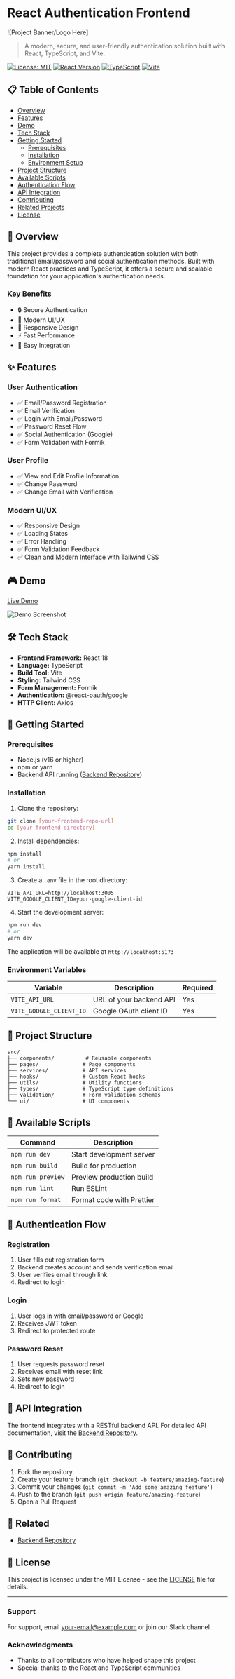 # React Authentication Frontend

![Project Banner/Logo Here]

> A modern, secure, and user-friendly authentication solution built with React, TypeScript, and Vite.

[![License: MIT](https://img.shields.io/badge/License-MIT-yellow.svg)](https://opensource.org/licenses/MIT)
[![React Version](https://img.shields.io/badge/React-18-blue)](https://reactjs.org/)
[![TypeScript](https://img.shields.io/badge/TypeScript-5.0-blue)](https://www.typescriptlang.org/)
[![Vite](https://img.shields.io/badge/Vite-Latest-purple)](https://vitejs.dev/)

## 📋 Table of Contents

- [Overview](#overview)
- [Features](#features)
- [Demo](#demo)
- [Tech Stack](#tech-stack)
- [Getting Started](#getting-started)
  - [Prerequisites](#prerequisites)
  - [Installation](#installation)
  - [Environment Setup](#environment-setup)
- [Project Structure](#project-structure)
- [Available Scripts](#available-scripts)
- [Authentication Flow](#authentication-flow)
- [API Integration](#api-integration)
- [Contributing](#contributing)
- [Related Projects](#related)
- [License](#license)

## 🚀 Overview

This project provides a complete authentication solution with both traditional email/password and social authentication methods. Built with modern React practices and TypeScript, it offers a secure and scalable foundation for your application's authentication needs.

### Key Benefits

- 🔒 Secure Authentication
- 🎨 Modern UI/UX
- 📱 Responsive Design
- ⚡ Fast Performance
- 🔧 Easy Integration

## ✨ Features

### User Authentication
- ✅ Email/Password Registration
- ✅ Email Verification
- ✅ Login with Email/Password
- ✅ Password Reset Flow
- ✅ Social Authentication (Google)
- ✅ Form Validation with Formik

### User Profile
- ✅ View and Edit Profile Information
- ✅ Change Password
- ✅ Change Email with Verification

### Modern UI/UX
- ✅ Responsive Design
- ✅ Loading States
- ✅ Error Handling
- ✅ Form Validation Feedback
- ✅ Clean and Modern Interface with Tailwind CSS

## 🎮 Demo

[Live Demo](your-demo-link-here)

![Demo Screenshot](path-to-screenshot)

## 🛠 Tech Stack

- **Frontend Framework:** React 18
- **Language:** TypeScript
- **Build Tool:** Vite
- **Styling:** Tailwind CSS
- **Form Management:** Formik
- **Authentication:** @react-oauth/google
- **HTTP Client:** Axios

## 🚦 Getting Started

### Prerequisites

- Node.js (v16 or higher)
- npm or yarn
- Backend API running ([Backend Repository](https://github.com/mrsvolodya/node_auth-app.git))

### Installation

1. Clone the repository:
```bash
git clone [your-frontend-repo-url]
cd [your-frontend-directory]
```

2. Install dependencies:
```bash
npm install
# or
yarn install
```

3. Create a `.env` file in the root directory:
```env
VITE_API_URL=http://localhost:3005
VITE_GOOGLE_CLIENT_ID=your-google-client-id
```

4. Start the development server:
```bash
npm run dev
# or
yarn dev
```

The application will be available at `http://localhost:5173`

### Environment Variables

| Variable | Description | Required |
|----------|-------------|----------|
| `VITE_API_URL` | URL of your backend API | Yes |
| `VITE_GOOGLE_CLIENT_ID` | Google OAuth client ID | Yes |

## 📁 Project Structure

```
src/
├── components/          # Reusable components
├── pages/              # Page components
├── services/           # API services
├── hooks/              # Custom React hooks
├── utils/              # Utility functions
├── types/              # TypeScript type definitions
├── validation/         # Form validation schemas
└── ui/                 # UI components
```

## 📜 Available Scripts

| Command | Description |
|---------|-------------|
| `npm run dev` | Start development server |
| `npm run build` | Build for production |
| `npm run preview` | Preview production build |
| `npm run lint` | Run ESLint |
| `npm run format` | Format code with Prettier |

## 🔐 Authentication Flow

### Registration
1. User fills out registration form
2. Backend creates account and sends verification email
3. User verifies email through link
4. Redirect to login

### Login
1. User logs in with email/password or Google
2. Receives JWT token
3. Redirect to protected route

### Password Reset
1. User requests password reset
2. Receives email with reset link
3. Sets new password
4. Redirect to login

## 🔌 API Integration

The frontend integrates with a RESTful backend API. For detailed API documentation, visit the [Backend Repository](https://github.com/mrsvolodya/node_auth-app.git).

## 🤝 Contributing

1. Fork the repository
2. Create your feature branch (`git checkout -b feature/amazing-feature`)
3. Commit your changes (`git commit -m 'Add some amazing feature'`)
4. Push to the branch (`git push origin feature/amazing-feature`)
5. Open a Pull Request

## 🔗 Related

- [Backend Repository](https://github.com/mrsvolodya/node_auth-app.git)

## 📄 License

This project is licensed under the MIT License - see the [LICENSE](LICENSE) file for details.

---

### Support

For support, email your-email@example.com or join our Slack channel.

### Acknowledgments

- Thanks to all contributors who have helped shape this project
- Special thanks to the React and TypeScript communities
